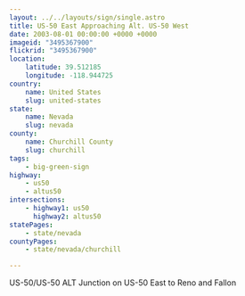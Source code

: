 ```yaml
---
layout: ../../layouts/sign/single.astro
title: US-50 East Approaching Alt. US-50 West
date: 2003-08-01 00:00:00 +0000 +0000
imageid: "3495367900"
flickrid: "3495367900"
location:
    latitude: 39.512185
    longitude: -118.944725
country:
    name: United States
    slug: united-states
state:
    name: Nevada
    slug: nevada
county:
    name: Churchill County
    slug: churchill
tags:
    - big-green-sign
highway:
    - us50
    - altus50
intersections:
    - highway1: us50
      highway2: altus50
statePages:
    - state/nevada
countyPages:
    - state/nevada/churchill

---
```

US-50/US-50 ALT Junction on US-50 East to Reno and Fallon